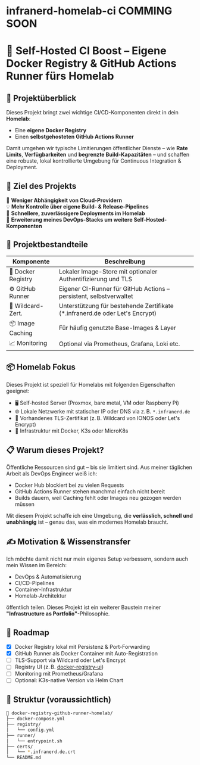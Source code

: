 # infranerd-homelab-ci   COMMING SOON

# 🐳 Self-Hosted CI Boost – Eigene Docker Registry & GitHub Actions Runner fürs Homelab

## 🚀 Projektüberblick

Dieses Projekt bringt zwei wichtige CI/CD-Komponenten direkt in dein **Homelab**:

- Eine **eigene Docker Registry**
- Einen **selbstgehosteten GitHub Actions Runner**

Damit umgehen wir typische Limitierungen öffentlicher Dienste – wie **Rate Limits**, **Verfügbarkeiten** und **begrenzte Build-Kapazitäten** – und schaffen eine robuste, lokal kontrollierte Umgebung für Continuous Integration & Deployment.

## 🧭 Ziel des Projekts

🔧 **Weniger Abhängigkeit von Cloud-Providern**  
💡 **Mehr Kontrolle über eigene Build- & Release-Pipelines**  
🚀 **Schnellere, zuverlässigere Deployments im Homelab**  
🧰 **Erweiterung meines DevOps-Stacks um weitere Self-Hosted-Komponenten**

## 🧱 Projektbestandteile

| Komponente         | Beschreibung                                                                 |
|--------------------|------------------------------------------------------------------------------|
| 🐳 Docker Registry  | Lokaler Image-Store mit optionaler Authentifizierung und TLS                |
| ⚙️ GitHub Runner    | Eigener CI-Runner für GitHub Actions – persistent, selbstverwaltet          |
| 🔐 Wildcard-Zert.   | Unterstützung für bestehende Zertifikate (*.infranerd.de oder Let's Encrypt)|
| 📦 Image Caching    | Für häufig genutzte Base-Images & Layer                                     |
| 📈 Monitoring       | Optional via Prometheus, Grafana, Loki etc.                                 |

## 📦 Homelab Fokus

Dieses Projekt ist speziell für Homelabs mit folgenden Eigenschaften geeignet:

- 🖥️ Self-hosted Server (Proxmox, bare metal, VM oder Raspberry Pi)
- 🌐 Lokale Netzwerke mit statischer IP oder DNS via z. B. `*.infranerd.de`
- 🔐 Vorhandenes TLS-Zertifikat (z. B. Wildcard von IONOS oder Let's Encrypt)
- 🧱 Infrastruktur mit Docker, K3s oder MicroK8s

## 📋 Warum dieses Projekt?

Öffentliche Ressourcen sind gut – bis sie limitiert sind. Aus meiner täglichen Arbeit als DevOps Engineer weiß ich:

- Docker Hub blockiert bei zu vielen Requests
- GitHub Actions Runner stehen manchmal einfach nicht bereit
- Builds dauern, weil Caching fehlt oder Images neu gezogen werden müssen

Mit diesem Projekt schaffe ich eine Umgebung, die **verlässlich, schnell und unabhängig** ist – genau das, was ein modernes Homelab braucht.

## ✍️ Motivation & Wissenstransfer

Ich möchte damit nicht nur mein eigenes Setup verbessern, sondern auch mein Wissen im Bereich:

- DevOps & Automatisierung
- CI/CD-Pipelines
- Container-Infrastruktur
- Homelab-Architektur

öffentlich teilen. Dieses Projekt ist ein weiterer Baustein meiner **"Infrastructure as Portfolio"**-Philosophie.

## 📅 Roadmap

- [x] Docker Registry lokal mit Persistenz & Port-Forwarding
- [x] GitHub Runner als Docker Container mit Auto-Registration
- [ ] TLS-Support via Wildcard oder Let's Encrypt
- [ ] Registry UI (z. B. [docker-registry-ui](https://github.com/Joxit/docker-registry-ui))
- [ ] Monitoring mit Prometheus/Grafana
- [ ] Optional: K3s-native Version via Helm Chart

## 📁 Struktur (voraussichtlich)

```bash
📁 docker-registry-github-runner-homelab/
├── docker-compose.yml
├── registry/
│   └── config.yml
├── runner/
│   └── entrypoint.sh
├── certs/
│   └── *.infranerd.de.crt
└── README.md
